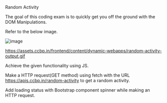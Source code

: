 Random Activity

The goal of this coding exam is to quickly get you off the ground with the DOM Manipulations.

Refer to the below image.

![image](https://github.com/bukka5sandhya/Coding-Test-4-Javascript-Random-Activity/assets/133884532/7a994990-c0e5-425c-852f-c0fb40471310)

https://assets.ccbp.in/frontend/content/dynamic-webapps/random-activity-output.gif

Achieve the given functionality using JS.

Make a HTTP request(GET method) using fetch with the URL https://apis.ccbp.in/random-activity to get a random activity.

Add loading status with Bootstrap component spinner while making an HTTP request.
